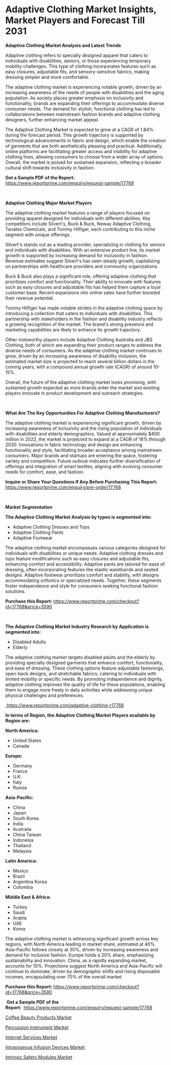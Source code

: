<p><h1>Adaptive Clothing Market Insights, Market Players and Forecast Till 2031</h1></p><p><strong>Adaptive Clothing Market Analysis and Latest Trends</strong></p>
<p><p>Adaptive clothing refers to specially designed apparel that caters to individuals with disabilities, seniors, or those experiencing temporary mobility challenges. This type of clothing incorporates features such as easy closures, adjustable fits, and sensory-sensitive fabrics, making dressing simpler and more comfortable.</p><p>The adaptive clothing market is experiencing notable growth, driven by an increasing awareness of the needs of people with disabilities and the aging population. As society places greater emphasis on inclusivity and functionality, brands are expanding their offerings to accommodate diverse consumer needs. The demand for stylish, functional clothing has led to collaborations between mainstream fashion brands and adaptive clothing designers, further enhancing market appeal.</p><p>The Adaptive Clothing Market is expected to grow at a CAGR of 1.84% during the forecast period. This growth trajectory is supported by technological advancements in fabric and design, which enable the creation of garments that are both aesthetically pleasing and practical. Additionally, online platforms are facilitating greater access and visibility for adaptive clothing lines, allowing consumers to choose from a wider array of options. Overall, the market is poised for sustained expansion, reflecting a broader cultural shift towards inclusivity in fashion.</p></p>
<p><strong>Get a Sample PDF of the Report:&nbsp;</strong> <a href="https://www.reportprime.com/enquiry/request-sample/17768?utm_campaign=1091&utm_medium=2&utm_source=Github&utm_content=ia&utm_term=24122024&utm_id=adaptive-clothing">https://www.reportprime.com/enquiry/request-sample/17768</a></p>
<p>&nbsp;</p>
<p><strong>Adaptive Clothing Major Market Players</strong></p>
<p><p>The adaptive clothing market features a range of players focused on providing apparel designed for individuals with different abilities. Key competitors include Silvert's, Buck & Buck, Neway Adaptive Clothing, Tanatex Chemicals, and Tommy Hilfiger, each contributing to this niche segment with unique offerings.</p><p>Silvert's stands out as a leading provider, specializing in clothing for seniors and individuals with disabilities. With an extensive product line, its market growth is supported by increasing demand for inclusivity in fashion. Revenue estimates suggest Silvert's has seen steady growth, capitalizing on partnerships with healthcare providers and community organizations.</p><p>Buck & Buck also plays a significant role, offering adaptive clothing that prioritizes comfort and functionality. Their ability to innovate with features such as easy closures and adjustable fits has helped them capture a loyal customer base. Recent expansions into online sales have further boosted their revenue potential.</p><p>Tommy Hilfiger has made notable strides in the adaptive clothing space by introducing a collection that caters to individuals with disabilities. This partnership with stakeholders in the fashion and disability industry reflects a growing recognition of the market. The brand's strong presence and marketing capabilities are likely to enhance its growth trajectory.</p><p>Other noteworthy players include Adaptive Clothing Australia and JBS Clothing, both of which are expanding their product ranges to address the diverse needs of consumers. As the adaptive clothing market continues to grow, driven by an increasing awareness of disability inclusion, the estimated market size is projected to reach several billion dollars in the coming years, with a compound annual growth rate (CAGR) of around 10-15%.</p><p>Overall, the future of the adaptive clothing market looks promising, with sustained growth expected as more brands enter the market and existing players innovate in product development and outreach strategies.</p></p>
<p>&nbsp;</p>
<p><strong>What Are The Key Opportunities For Adaptive Clothing Manufacturers?</strong></p>
<p><p>The adaptive clothing market is experiencing significant growth, driven by increasing awareness of inclusivity and the rising population of individuals with disabilities and elderly demographics. Valued at approximately $400 million in 2022, the market is projected to expand at a CAGR of 18% through 2030. Innovations in fabric technology and design are enhancing functionality and style, facilitating broader acceptance among mainstream consumers. Major brands and startups are entering the space, fostering variety and competition. Future outlook indicates further diversification of offerings and integration of smart textiles, aligning with evolving consumer needs for comfort, ease, and fashion.</p></p>
<p><strong>Inquire or Share Your Questions If Any Before Purchasing This Report:</strong> <a href="https://www.reportprime.com/enquiry/pre-order/17768?utm_campaign=1091&utm_medium=2&utm_source=Github&utm_content=ia&utm_term=24122024&utm_id=adaptive-clothing">https://www.reportprime.com/enquiry/pre-order/17768</a></p>
<p>&nbsp;</p>
<p><strong>Market Segmentation</strong></p>
<p><strong>The Adaptive Clothing Market Analysis by types is segmented into:</strong></p>
<p><ul><li>Adaptive Clothing Dresses and Tops</li><li>Adaptive Clothing Pants</li><li>Adaptive Footwear</li></ul></p>
<p><p>The adaptive clothing market encompasses various categories designed for individuals with disabilities or unique needs. Adaptive clothing dresses and tops feature modifications such as easy closures and adjustable fits, enhancing comfort and accessibility. Adaptive pants are tailored for ease of dressing, often incorporating features like elastic waistbands and seated designs. Adaptive footwear prioritizes comfort and stability, with designs accommodating orthotics or specialized needs. Together, these segments foster independence and style for consumers seeking functional fashion solutions.</p></p>
<p><strong>Purchase this Report:&nbsp;</strong><a href="https://www.reportprime.com/checkout?id=17768&price=3590&utm_campaign=1091&utm_medium=2&utm_source=Github&utm_content=ia&utm_term=24122024&utm_id=adaptive-clothing">https://www.reportprime.com/checkout?id=17768&price=3590</a></p>
<p>&nbsp;</p>
<p><strong>The Adaptive Clothing Market Industry Research by Application is segmented into:</strong></p>
<p><ul><li>Disabled Adults</li><li>Elderly</li></ul></p>
<p><p>The adaptive clothing market targets disabled adults and the elderly by providing specially designed garments that enhance comfort, functionality, and ease of dressing. These clothing options feature adjustable fastenings, open-back designs, and stretchable fabrics, catering to individuals with limited mobility or specific needs. By promoting independence and dignity, adaptive clothing improves the quality of life for these populations, enabling them to engage more freely in daily activities while addressing unique physical challenges and preferences.</p></p>
<p><a href="https://www.reportprime.com/adaptive-clothing-r17768?utm_campaign=1091&utm_medium=2&utm_source=Github&utm_content=ia&utm_term=24122024&utm_id=adaptive-clothing">&nbsp;https://www.reportprime.com/adaptive-clothing-r17768</a></p>
<p><strong>In terms of Region, the Adaptive Clothing Market Players available by Region are:</strong></p>
<p>
    <p> <strong> North America: </strong>
        <ul>
            <li>United States</li>
            <li>Canada</li>
        </ul>
        </p> 
    <p> <strong> Europe: </strong>
        <ul>
            <li>Germany</li>
            <li>France</li>
            <li>U.K.</li>
            <li>Italy</li>
            <li>Russia</li>
        </ul>
        </p> 
    <p> <strong> Asia-Pacific: </strong>
        <ul>
            <li>China</li>
            <li>Japan</li>
            <li>South Korea</li>
            <li>India</li>
            <li>Australia</li>
            <li>China Taiwan</li>
            <li>Indonesia</li>
            <li>Thailand</li>
            <li>Malaysia</li>
        </ul>
        </p> 
    <p> <strong> Latin America: </strong>
        <ul>
            <li>Mexico</li>
            <li>Brazil</li>
            <li>Argentina Korea</li>
            <li>Colombia</li>
        </ul>
        </p> 
    <p> <strong> Middle East & Africa: </strong>
        <ul>
            <li>Turkey</li>
            <li>Saudi</li>
            <li>Arabia</li>
            <li>UAE</li>
            <li>Korea</li>
        </ul>
    </p>
    </p>
<p><p>The adaptive clothing market is witnessing significant growth across key regions, with North America leading in market share, estimated at 40%. Asia-Pacific follows closely at 30%, driven by increasing awareness and demand for inclusive fashion. Europe holds a 20% share, emphasizing sustainability and innovation. China, as a rapidly expanding market, accounts for 10%. Projections suggest North America and Asia-Pacific will continue to dominate, driven by demographic shifts and rising disposable incomes, encapsulating over 70% of the overall market.</p></p>
<p><strong>Purchase this Report: </strong><a href="https://www.reportprime.com/checkout?id=17768&price=3590&utm_campaign=1091&utm_medium=2&utm_source=Github&utm_content=ia&utm_term=24122024&utm_id=adaptive-clothing">https://www.reportprime.com/checkout?id=17768&price=3590</a></p>
<p>&nbsp;<strong>Get a Sample PDF of the Report:&nbsp;&nbsp;</strong><a href="https://www.reportprime.com/enquiry/request-sample/17768?utm_campaign=1091&utm_medium=2&utm_source=Github&utm_content=ia&utm_term=24122024&utm_id=adaptive-clothing">https://www.reportprime.com/enquiry/request-sample/17768</a></p>
<p><strong></strong></p>
<p><p><a href="https://github.com/princessbartram3/Market-Research-Report-List-1/blob/main/coffee-beauty-products-market.md?utm_campaign=1091&utm_medium=2&utm_source=Github&utm_content=ia&utm_term=24122024&utm_id=adaptive-clothing">Coffee Beauty Products Market</a></p><p><a href="https://github.com/edacruz6/Market-Research-Report-List-1/blob/main/percussion-instrument-market.md?utm_campaign=1091&utm_medium=2&utm_source=Github&utm_content=ia&utm_term=24122024&utm_id=adaptive-clothing">Percussion Instrument Market</a></p><p><a href="https://www.linkedin.com/pulse/exploring-growth-potential-internet-services-market-key-insights-pjxqf?utm_campaign=1091&utm_medium=2&utm_source=Github&utm_content=ia&utm_term=24122024&utm_id=adaptive-clothing">Internet Services Market</a></p><p><a href="https://www.linkedin.com/pulse/exploring-intraosseous-infusion-devices-market-dynamics-revenue-lxalc?utm_campaign=1091&utm_medium=2&utm_source=Github&utm_content=ia&utm_term=24122024&utm_id=adaptive-clothing">Intraosseous Infusion Devices Market</a></p><p><a href="https://www.linkedin.com/pulse/intrinsic-safety-modules-market-in-depth-report-size-share-yncne?utm_campaign=1091&utm_medium=2&utm_source=Github&utm_content=ia&utm_term=24122024&utm_id=adaptive-clothing">Intrinsic Safety Modules Market</a></p></p>
